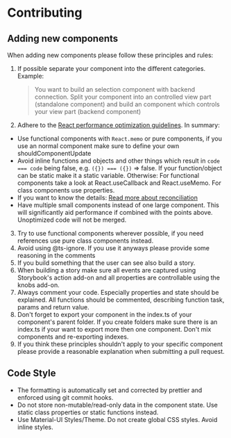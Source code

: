 # Contributing

## Adding new components

When adding new components please follow these principles and rules:

1. If possible separate your component into the different categories. Example:
   > You want to build an selection component with backend connection.
   > Split your component into an controlled view part (standalone component)
   > and build an component which controls your view part (backend component)
2. Adhere to the [React performance optimization guidelines](https://reactjs.org/docs/optimizing-performance.html#avoid-reconciliation). In summary:

- Use functional components with `React.memo` or pure components, if you use an normal component make sure to define your own shouldComponentUpdate
- Avoid inline functions and objects and other things which result in `code === code` being false, e.g. `({}) === ({})` => false. If your function/object can be static make it a static variable. Otherwise: For functional components take a look at React.useCallback and React.useMemo. For class components use properties.
- If you want to know the details: [Read more about reconciliation](https://reactjs.org/docs/reconciliation.html)
- Have multiple small components instead of one large component. This will significantly aid performance if combined with the points above.
  Unoptimized code will not be merged.

3. Try to use functional components wherever possible, if you need references use pure class components instead.
4. Avoid using @ts-ignore. If you use it anyways please provide some reasoning in the comments
5. If you build something that the user can see also build a story.
6. When building a story make sure all events are captured using Storybook's action add-on and all properties are controllable using the knobs add-on.
7. Always comment your code. Especially properties and state should be explained. All functions should be commented, describing function task, params and return value.
8. Don't forget to export your component in the index.ts of your component's parent folder. If you create folders make sure there is an index.ts if your want to export more then one component. Don't mix components and re-exporting indexes.
9. If you think these principles shouldn't apply to your specific component please provide a reasonable explanation when submitting a pull request.

## Code Style

- The formatting is automatically set and corrected by prettier and enforced using git commit hooks.
- Do not store non-mutable/read-only data in the component state. Use static class properties or static functions instead.
- Use Material-UI Styles/Theme. Do not create global CSS styles. Avoid inline styles.
